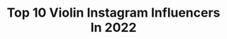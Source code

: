 ---
title: Top 10 Violin Instagram Influencers In 2022
description: >-
  Find top violin Instagram influencers in 2022. Most popular hashtags: #music #violin #iran.
platform: Instagram
hits: 127
text_top: Discover the top-rated Instagram profiles on inBeat.
text_bottom: Our database aggregates 127 Instagram influencers like this for you to contact.
profiles:
  - username: "navid.ranjbaar"
    fullname: >-
      Navid Ranjbar
    bio: >-
      🔸️Musician🎶 🔸️Kamança and violin player🎻 🔸️Biomedical engineering 🔸️Tehran_Tabriz ▫️ ▫️
    location: "Iran"
    followers: 2207
    engagement: 3035
    commentsToLikes: 0.133058
    id: ck9wilmwe2twf0j78j8ywh2vt
    verified: false
    hashtags: "#kaman, #hicaz, #concert, #artist"
  - username: "mahmoodarabany62"
    fullname: >-
      mahmoodarabany62
    bio: >-
      Composer&violin player&violin teacher آدرس کانال تلگرام 👇 👇 👇
    location: "Iran"
    followers: 3273
    engagement: 2405
    commentsToLikes: 0.162741
    id: ck6u5fwfl9emk0j71m15npogh
    verified: false
    hashtags: "#pop, #violin, #concert, #music"
  - username: "kian.svb"
    fullname: >-
      kian ayoughi
    bio: >-
      •🎻 Viola player• •🎻 Violin player• •🎼 Musician• • 🥇Squash player• • 🇮🇷 Iranian•
    location: "Iran"
    followers: 10689
    engagement: 781
    commentsToLikes: 0.170812
    id: ck6tmtrf58inm0j71x6v3xsuf
    verified: false
    hashtags: ""
  - username: "officialaidanwojtakhissong"
    fullname: >-
      Aidan Wojtak-Hissong
    bio: >-
      Actor: Liam-IANOWT; Violin player, singer, dancer; brother to Finlay and Coleby, US and Canadian citizen Account co-managed by my mom
    location: ""
    followers: 36654
    engagement: 2209
    commentsToLikes: 0.012621
    id: ckap58olgao0u0i78h6pncf3g
    verified: false
    hashtags: "#cantbelieveyour5already, #totallyfellinthewater, #needtogetsomenewhobbies, #bikingpregnant"
  - username: "arefshakouri"
    fullname: >-
      Arefshakouri
    bio: >-
      🇮🇷.🇸🇪.🇺🇸This is official page of Aref shakouri in Instagram. Producer, Arranger, Violin player. Lahijan, Stockholm, Los Angeles
    location: "Sweden"
    followers: 27408
    engagement: 1303
    commentsToLikes: 0.086504
    id: ck0w2694bmt1p0i192w5y3hi9
    verified: false
    hashtags: "#love, #moein, #test, #arefshakouri"
  - username: "rodrigoderasmo"
    fullname: >-
      Rodrigo D'Erasmo
    bio: >-
      Violin player, multi instrumentalist, producer, arranger and composer.
    location: "Italy"
    followers: 20800
    engagement: 513
    commentsToLikes: 0.035603
    id: ck5hg6ksc16f60i116chza8co
    verified: false
    hashtags: "#diodato, #fairumore, #germildc, #sanremo2020"
  - username: "siavash_ahmadinasab"
    fullname: >-
      Siavash Ahmadi Nasab
    bio: >-
      Composer Kamancheh , violin player آهنگساز نوازنده كمانچه ، ويلن
    location: "Iran"
    followers: 2273
    engagement: 1438
    commentsToLikes: 0.051845
    id: ck9wd0ddvdhfm0j784xo09e4l
    verified: false
    hashtags: "#iranianmusic, #music, #musicians, #kamanche"
  - username: "nafisemahmoudi"
    fullname: >-
      Nafise Mahmoudi
    bio: >-
      Violin player 🎼🎻married ❤️
    location: "Iran"
    followers: 2809
    engagement: 1328
    commentsToLikes: 0.036929
    id: ck8sz12nzms6g0j78dywkjis6
    verified: false
    hashtags: "#thenaifa, #handel, #iran, #friendship"
  - username: "yaraviolin"
    fullname: >-
      Fb: yara bahonar violin
    bio: >-
      fastest Violin player 🎻🎻🎻. live in USA
    location: "United States"
    followers: 16469
    engagement: 904
    commentsToLikes: 0.040425
    id: ck601vrsbg9my0i14ytr2p1vw
    verified: false
    hashtags: "#yarabahonar, #violinist, #hope, #musician"
  - username: "erfanpashaofficial"
    fullname: >-
      Erfan Pasha
    bio: >-
      Art Manager /Music Producer 🎵/ Singer 🎙/ Violin Player🎻
    location: "Iran"
    followers: 36422
    engagement: 182
    commentsToLikes: 0.041292
    id: ck5c9m7yhbov10i11kr02510i
    verified: false
    hashtags: "#tehran, #lyrics, #music, #new"
---